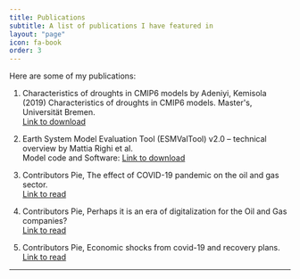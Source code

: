 ```yaml
---
title: Publications
subtitle: A list of publications I have featured in
layout: "page"
icon: fa-book
order: 3
---
```


Here are some of my publications:

1. Characteristics of droughts in CMIP6 models by Adeniyi, Kemisola (2019) Characteristics of droughts in CMIP6 models. Master's, Universität Bremen. <br/>
<a href="http://www.pa.op.dlr.de/~VeronikaEyring/Publications/2019_Adeniyi_Masterthesis_FINAL.pdf"> Link to download </a>

2. Earth System Model Evaluation Tool (ESMValTool) v2.0 – technical overview by Mattia Righi et al. <br/>
Model code and Software: <a href="https://gmd.copernicus.org/articles/13/1179/2020/gmd-13-1179-2020-assets.html"> Link to download </a>

3. Contributors Pie, The effect of COVID-19 pandemic on the oil and gas sector. <br/>
<a href="https://crudemixafrica.com/the-effect-of-covid-19-pandemic-on-the-oil-and-gas-sector/"> Link to read </a>

4. Contributors Pie, Perhaps it is an era of digitalization for the Oil and Gas companies? <br/>
<a href="https://crudemixafrica.com/perhaps-it-is-an-era-of-digitilization-for-the-oil-and-gas-companies/"> Link to read </a>

5. Contributors Pie, Economic shocks from covid-19 and recovery plans. <br/>
<a href="https://crudemixafrica.com/economic-shocks-from-covid-19-and-recovery-plans/"> Link to read </a>


---

